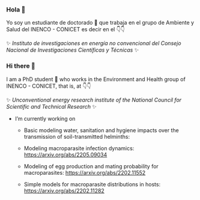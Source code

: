 ### Hola 👋

Yo soy un estudiante de doctorado 🔭 que trabaja en el grupo de Ambiente y Salud del INENCO - CONICET es decir en el :point_down::point_down: 

✨ _Instituto de investigaciones en energía no convencional del Consejo Nacional de Investigaciones Científicas y Técnicas_ ✨


### Hi there 👋

I am a PhD student 🔭 who works in the Environment and Health group of INENCO - CONICET, that is, at :point_down::point_down:


✨ _Unconventional energy research institute of the National Council for Scientific and Technical Research_ ✨

-  I’m currently working on 

    - Basic modeling water, sanitation and hygiene impacts over the transmission of soil-transmitted helminths: 

    - Modeling macroparasite infection dynamics: https://arxiv.org/abs/2205.09034

    - Modeling of egg production and mating probability for macroparasites: https://arxiv.org/abs/2202.11552
    
    - Simple models for macroparasite distributions in hosts: https://arxiv.org/abs/2202.11282
<!-- 
 
    - Forest fires in amazonas:  https://arxiv.org/abs/2202.11552
    
    - Forest fires Australia: https://arxiv.org/abs/2110.10014
    
    - Beagle Channel Toxic algae blooms: https://www.sciencedirect.com/science/article/pii/S0079661122000192
    
    - Soil mesofauna trophic networks/resources: https://doi.org/10.1101/2021.02.06.430061
    
    - Fisheries on the food web of the San Jorge Gulf Patagonia: https://www.nature.com/articles/s41598-022-14363-y

<!--
**lsaravia/lsaravia** is a ✨ _special_ ✨ repository because its `README.md` (this file) appears on your Git
Hub profile.

Here are some ideas to get you started:


- 🌱 I’m currently learning ...
- 👯 I’m looking to collaborate on ...
- 🤔 I’m looking for help with ...
- 💬 Ask me about ...
- 📫 How to reach me: ...
- 😄 Pronouns: ...
- ⚡ Fun fact: ...
-->
